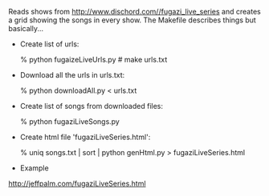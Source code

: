 Reads shows from http://www.dischord.com//fugazi_live_series and
creates a grid showing the songs in every show. The Makefile describes
things but basically...

- Create list of urls:

	% python fugaizeLiveUrls.py # make urls.txt
	
- Download all the urls in urls.txt:

	% python downloadAll.py < urls.txt
	
- Create list of songs from downloaded files:

	% python fugaziLiveSongs.py
	
- Create html file 'fugaziLiveSeries.html':

	% uniq songs.txt | sort | python genHtml.py > fugaziLiveSeries.html
	
* Example

http://jeffpalm.com/fugaziLiveSeries.html
